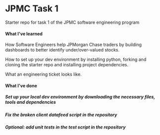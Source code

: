 # JPMC Task 1
Starter repo for task 1 of the JPMC software engineering program

<h4>What I've learned</h4>
<p>How Software Engineers help JPMorgan Chase traders by building dashboards to better identify under/over-valued stocks.</p>
<p>How to set up your dev environment by installing python, forking and cloning the starter repo and installing project dependencies.</p>
<p>What an engineering ticket looks like.</p>

<h4>What I've done</h4>
<h5>Set up your local dev environment by downloading the necessary files, tools and dependencies</h5>
<h5>Fix the broken client datafeed script in the repository</h5>
<h5>Optional: add unit tests in the test script in the repository</h5>
